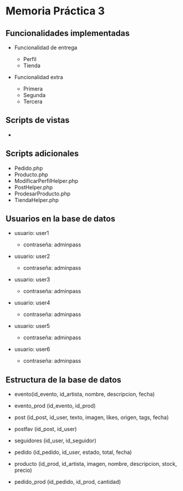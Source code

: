 # Memoria Práctica 3

## Funcionalidades implementadas

* Funcionalidad de entrega
    * Perfil
    * Tienda

* Funcionalidad extra
    * Primera
    * Segunda
    * Tercera

## Scripts de vistas

- 

## Scripts adicionales

- Pedido.php
- Producto.php
- ModificarPerfilHelper.php
- PostHelper.php
- ProdesarProducto.php
- TiendaHelper.php


## Usuarios en la base de datos
- usuario: user1 
    - contraseña: adminpass

- usuario: user2 
    - contraseña: adminpass

- usuario: user3 
    - contraseña: adminpass

- usuario: user4 
    - contraseña: adminpass

- usuario: user5 
    - contraseña: adminpass

- usuario: user6 
    - contraseña: adminpass

## Estructura de la base de datos

- evento(id_evento, id_artista, nombre, descripcion, fecha)

- evento_prod (id_evento, id_prod)

- post (id_post, id_user, texto, imagen, likes, origen, tags, fecha)

- postfav (id_post, id_user)

- seguidores (id_user, id_seguidor)

- pedido (id_pedido, id_user, estado, total, fecha)

- producto (id_prod, id_artista, imagen, nombre, descripcion, stock, precio)

- pedido_prod (id_pedido, id_prod, cantidad)